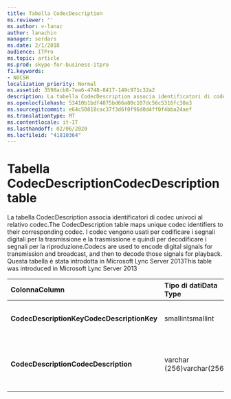 ```yaml
---
title: Tabella CodecDescription
ms.reviewer: ''
ms.author: v-lanac
author: lanachin
manager: serdars
ms.date: 2/1/2018
audience: ITPro
ms.topic: article
ms.prod: skype-for-business-itpro
f1.keywords:
- NOCSH
localization_priority: Normal
ms.assetid: 3598acb8-7ea6-4748-8417-149c971c32a2
description: La tabella CodecDescription associa identificatori di codec univoci al relativo codec. I codec vengono usati per codificare i segnali digitali per la trasmissione e la trasmissione e quindi per decodificare i segnali per la riproduzione. Questa tabella è stata introdotta in Microsoft Lync Server 2013
ms.openlocfilehash: 53410b1bdf4875bd66a80c107dc56c5316fc30a3
ms.sourcegitcommit: e64c50818cac37f3d6f0f96d0d4ff0f4bba24aef
ms.translationtype: MT
ms.contentlocale: it-IT
ms.lasthandoff: 02/06/2020
ms.locfileid: "41810364"
---
```

# <a name="codecdescription-table"></a><span data-ttu-id="a23c1-105">Tabella CodecDescription</span><span class="sxs-lookup"><span data-stu-id="a23c1-105">CodecDescription table</span></span>
 
<span data-ttu-id="a23c1-106">La tabella CodecDescription associa identificatori di codec univoci al relativo codec.</span><span class="sxs-lookup"><span data-stu-id="a23c1-106">The CodecDescription table maps unique codec identifiers to their corresponding codec.</span></span> <span data-ttu-id="a23c1-107">I codec vengono usati per codificare i segnali digitali per la trasmissione e la trasmissione e quindi per decodificare i segnali per la riproduzione.</span><span class="sxs-lookup"><span data-stu-id="a23c1-107">Codecs are used to encode digital signals for transmission and broadcast, and then to decode those signals for playback.</span></span> <span data-ttu-id="a23c1-108">Questa tabella è stata introdotta in Microsoft Lync Server 2013</span><span class="sxs-lookup"><span data-stu-id="a23c1-108">This table was introduced in Microsoft Lync Server 2013</span></span>
  
|<span data-ttu-id="a23c1-109">**Colonna**</span><span class="sxs-lookup"><span data-stu-id="a23c1-109">**Column**</span></span>|<span data-ttu-id="a23c1-110">**Tipo di dati**</span><span class="sxs-lookup"><span data-stu-id="a23c1-110">**Data Type**</span></span>|<span data-ttu-id="a23c1-111">**Chiave/indice**</span><span class="sxs-lookup"><span data-stu-id="a23c1-111">**Key/Index**</span></span>|<span data-ttu-id="a23c1-112">**Dettagli**</span><span class="sxs-lookup"><span data-stu-id="a23c1-112">**Details**</span></span>|
|:-----|:-----|:-----|:-----|
|<span data-ttu-id="a23c1-113">**CodecDescriptionKey**</span><span class="sxs-lookup"><span data-stu-id="a23c1-113">**CodecDescriptionKey**</span></span> <br/> |<span data-ttu-id="a23c1-114">smallint</span><span class="sxs-lookup"><span data-stu-id="a23c1-114">smallint</span></span>  <br/> |<span data-ttu-id="a23c1-115">Principale</span><span class="sxs-lookup"><span data-stu-id="a23c1-115">Primary</span></span>  <br/> |<span data-ttu-id="a23c1-116">Identificatore univoco assegnato al codec.</span><span class="sxs-lookup"><span data-stu-id="a23c1-116">Unique identifier assigned to the codec.</span></span>  <br/> |
|<span data-ttu-id="a23c1-117">**CodecDescription**</span><span class="sxs-lookup"><span data-stu-id="a23c1-117">**CodecDescription**</span></span> <br/> |<span data-ttu-id="a23c1-118">varchar (256)</span><span class="sxs-lookup"><span data-stu-id="a23c1-118">varchar(256)</span></span>  <br/> |<span data-ttu-id="a23c1-119">Univoci</span><span class="sxs-lookup"><span data-stu-id="a23c1-119">Unique</span></span>  <br/> |<span data-ttu-id="a23c1-120">Descrizione univoca del codec corrispondente a CodecDescriptionKey.</span><span class="sxs-lookup"><span data-stu-id="a23c1-120">Unique description of the codec corresponding to the CodecDescriptionKey.</span></span>  <br/> |
   

